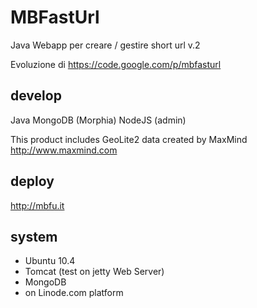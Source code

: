 MBFastUrl
=========

Java Webapp per creare / gestire short url v.2

Evoluzione di https://code.google.com/p/mbfasturl

develop	
-------------

Java
MongoDB (Morphia)
NodeJS (admin)

This product includes GeoLite2 data created by MaxMind http://www.maxmind.com

deploy 
-------

<a href="http://mbfu.it">http://mbfu.it</a>


system 
-------
- Ubuntu 10.4
- Tomcat (test on jetty Web Server)
- MongoDB
- on Linode.com platform




